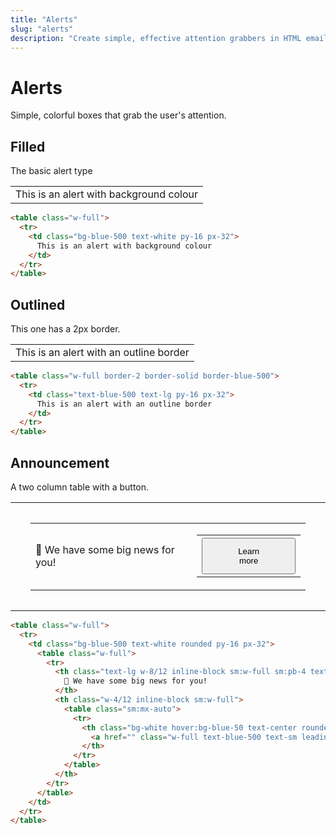 ```yaml
---
title: "Alerts"
slug: "alerts"
description: "Create simple, effective attention grabbers in HTML emails with Tailwind CSS in Maizzle"
---
```


# Alerts

Simple, colorful boxes that grab the user's attention.

## Filled

The basic alert type

<div class="bg-cool-gray-100 flex p-8 justify-center -mb-1">
  <table class="example w-full">
    <tr>
      <td class="bg-blue-500 text-lg text-white py-4 px-8">
        This is an alert with background colour
      </td>
    </tr>
  </table>
</div>

```html
<table class="w-full">
  <tr>
    <td class="bg-blue-500 text-white py-16 px-32">
      This is an alert with background colour
    </td>
  </tr>
</table>
```

## Outlined

This one has a 2px border.

<div class="bg-cool-gray-100 flex p-8 justify-center -mb-1">
  <table class="example w-full border-2 border-blue-500">
    <tr>
      <td class="text-blue-500 text-lg py-4 px-8">
        This is an alert with an outline border
      </td>
    </tr>
  </table>
</div>

```html
<table class="w-full border-2 border-solid border-blue-500">
  <tr>
    <td class="text-blue-500 text-lg py-16 px-32">
      This is an alert with an outline border
    </td>
  </tr>
</table>
```

## Announcement

A two column table with a button.

<div class="bg-cool-gray-100 flex p-8 justify-center -mb-1">
  <table class="example w-full">
    <tr>
      <td class="bg-blue-500 text-white rounded" style="padding: 16px 32px;">
        <table class="example w-full">
          <tr>
            <td class="text-lg block lg:table-cell w-full pb-4 lg:pb-0 text-center lg:text-left lg:w-8/12">
              📢 We have some big news for you!
            </td>
            <td class="block lg:table-cell w-full lg:w-4/12">
              <table class="example mx-auto lg:m-0">
                <tr>
                  <th class="bg-white hover:bg-blue-50 text-blue-500 text-center rounded">
                    <button class="w-full text-sm font-bold leading-full no-underline" style="padding: 12px 40px;">Learn more</button>
                  </th>
                </tr>
              </table>
            </td>
          </tr>
        </table>
      </td>
    </tr>
  </table>
</div>

```html
<table class="w-full">
  <tr>
    <td class="bg-blue-500 text-white rounded py-16 px-32">
      <table class="w-full">
        <tr>
          <th class="text-lg w-8/12 inline-block sm:w-full sm:pb-4 text-left sm:text-center">
            📢 We have some big news for you!
          </th>
          <th class="w-4/12 inline-block sm:w-full">
            <table class="sm:mx-auto">
              <tr>
                <th class="bg-white hover:bg-blue-50 text-center rounded" style="mso-padding-alt: 12px 48px;">
                  <a href="" class="w-full text-blue-500 text-sm leading-full no-underline py-12 px-48">Learn more</a>
                </th>
              </tr>
            </table>
          </th>
        </tr>
      </table>
    </td>
  </tr>
</table>
```
